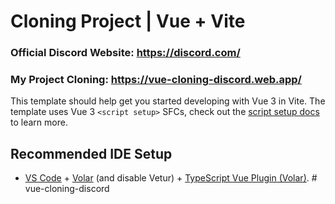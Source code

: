 # Cloning Project | Vue + Vite

### Official Discord Website: <a href="https://discord.com/" target="_blank">https://discord.com/</a>
### My Project Cloning: <a href="https://vue-cloning-discord.web.app/" target="_blank">https://vue-cloning-discord.web.app/</a>

This template should help get you started developing with Vue 3 in Vite. The template uses Vue 3 `<script setup>` SFCs, check out the [script setup docs](https://v3.vuejs.org/api/sfc-script-setup.html#sfc-script-setup) to learn more.

## Recommended IDE Setup

- [VS Code](https://code.visualstudio.com/) + [Volar](https://marketplace.visualstudio.com/items?itemName=Vue.volar) (and disable Vetur) + [TypeScript Vue Plugin (Volar)](https://marketplace.visualstudio.com/items?itemName=Vue.vscode-typescript-vue-plugin).
#   v u e - c l o n i n g - d i s c o r d 
 
 
